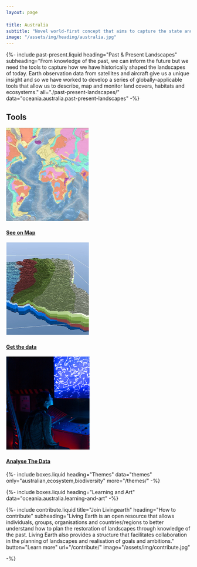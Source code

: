 ```yaml
---
layout: page

title: Australia
subtitle: "Novel world-first concept that aims to capture the state and dynamics of Australia’s landscape"
image: "/assets/img/heading/australia.jpg"
---
```


{%-
        include past-present.liquid
        heading="Past & Present Landscapes"
        subheading="From knowledge of the past, we can inform the future but we need the tools to capture how we have historically shaped the landscapes of today. Earth observation data from satellites and aircraft give us a unique insight and so we have worked to develop a series of globally-applicable tools that allow us to describe, map and monitor land covers, habitats and ecosystems."
        all="./past-present-landscapes/"
        data="oceania.australia.past-present-landscapes"
-%}

<!-- TOOLS landscapes-start -->
<div class="container mt-100 mb-100 tools-main">
    <h2 class="common-title">Tools</h2>
    <div class="row">
        <div class="col-12 col-sm-6 col-md-4">
            <a href="https://maps.dea.ga.gov.au/story/DEALandCover" target="_blank"><img src="/assets/img/tools1.jpg" alt=""></a>
            <div class="pastcurrent-dsc">
                <h4><a href="https://maps.dea.ga.gov.au/story/DEALandCover" target="_blank">See on Map</a></h4>
            </div>
        </div>
        <div class="col-12 col-sm-6 col-md-4">
            <a href="https://cmi.ga.gov.au/data-products/dea/607/dea-land-cover-landsat#access" target="_blank"><img src="/assets/img/tools2.jpg" alt=""></a>
            <div class="pastcurrent-dsc">
                <h4><a href="https://cmi.ga.gov.au/data-products/dea/607/dea-land-cover-landsat#access" target="_blank">Get the data</a></h4>
            </div>
        </div>
        <div class="col-12 col-sm-6 col-md-4">
            <a href="https://docs.dea.ga.gov.au/notebooks/DEA_datasets/DEA_Land_Cover.html" target="_blank"><img src="/assets/img/tools3.jpg" alt=""></a>
            <div class="pastcurrent-dsc">
                <h4><a href="https://docs.dea.ga.gov.au/notebooks/DEA_datasets/DEA_Land_Cover.html" target="_blank">Analyse The Data</a></h4>
            </div>
        </div>
    </div>
</div>
<!-- TOOLS landscapes-end -->

{%-
        include boxes.liquid
        heading="Themes"
        data="themes"
        only="australian,ecosystem,biodiversity"
        more="/themes/"
-%}


{%-
        include boxes.liquid
        heading="Learning and Art"
        data="oceania.australia.learning-and-art"
-%}

{%-
        include contribute.liquid
        title="Join Livingearth"
        heading="How to contribute"
        subheading="Living Earth is an open resource that allows individuals, groups, organisations and countries/regions to better understand how to plan the restoration of landscapes through knowledge of the past. Living Earth also provides a structure that facilitates collaboration in the planning of landscapes and realisation of goals and ambitions."
        button="Learn more" url="/contribute/"
        image="/assets/img/contribute.jpg"

-%}
